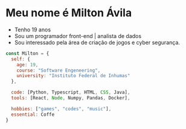 # Meu nome é Milton Ávila
* Tenho 19 anos
* Sou um programador front-end | analista de dados
* Sou interessado pela área de criação de jogos e cyber segurança.

```javascript
const Milton = {
  self: {
    age: 19,
    course: "Software Engeneering",
    university: "Instituto Federal de Inhumas"
  },

  code: [Python, Typescript, HTML, CSS, Java],
  tools: [React, Node, Numpy, Pandas, Docker],

  hobbies: ["games", "codes", "music"],
  essential: Coffe
}
```
